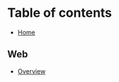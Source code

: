 # Table of contents

* [Home](README.md)

## Web <a id="web-1"></a>

* [Overview](web-1/web-overview.md)

